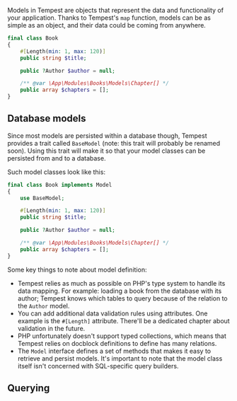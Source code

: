 Models in Tempest are objects that represent the data and functionality of your application. Thanks to Tempest's `map` function, models can be as simple as an object, and their data could be coming from anywhere. 

```php
final class Book
{
    #[Length(min: 1, max: 120)]
    public string $title;

    public ?Author $author = null;

    /** @var \App\Modules\Books\Models\Chapter[] */
    public array $chapters = [];
}
```



## Database models

Since most models are persisted within a database though, Tempest provides a trait called `BaseModel` (note: this trait will probably be renamed soon). Using this trait will make it so that your model classes can be persisted from and to a database.

Such model classes look like this:

```php
final class Book implements Model
{
    use BaseModel;

    #[Length(min: 1, max: 120)]
    public string $title;

    public ?Author $author = null;

    /** @var \App\Modules\Books\Models\Chapter[] */
    public array $chapters = [];
}
```

Some key things to note about model definition:

- Tempest relies as much as possible on PHP's type system to handle its data mapping. For example: loading a book from the database with its author; Tempest knows which tables to query because of the relation to the `Author` model.
- You can add additional data validation rules using attributes. One example is the `#[Length]` attribute. There'll be a dedicated chapter about validation in the future.
- PHP unfortunately doesn't support typed collections, which means that Tempest relies on docblock definitions to define has many relations.
- The `Model` interface defines a set of methods that makes it easy to retrieve and persist models. It's important to note that the model class itself isn't concerned with SQL-specific query builders.

## Querying